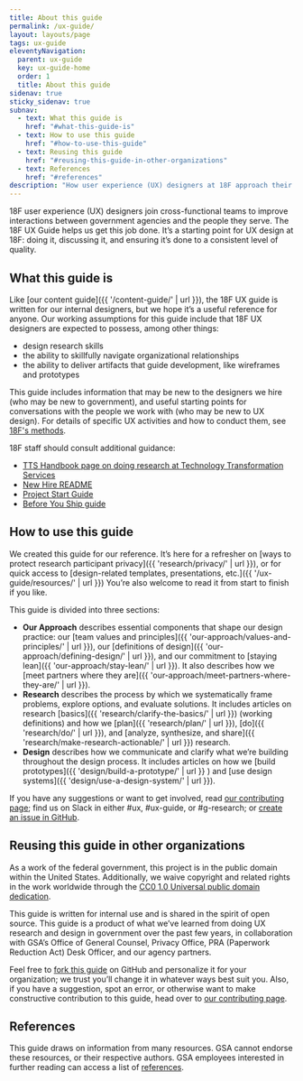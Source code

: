 ```yaml
---
title: About this guide
permalink: /ux-guide/
layout: layouts/page
tags: ux-guide
eleventyNavigation: 
  parent: ux-guide
  key: ux-guide-home
  order: 1
  title: About this guide
sidenav: true
sticky_sidenav: true
subnav:
  - text: What this guide is
    href: "#what-this-guide-is"
  - text: How to use this guide
    href: "#how-to-use-this-guide"
  - text: Reusing this guide
    href: "#reusing-this-guide-in-other-organizations"
  - text: References
    href: "#references"
description: "How user experience (UX) designers at 18F approach their work, from conducting research to building prototypes."
---
```

18F user experience (UX) designers join cross-functional teams to improve interactions between government agencies and the people they serve. The 18F UX Guide helps us get this job done. It’s a starting point for UX design at 18F: doing it, discussing it, and ensuring it’s done to a consistent level of quality.

## What this guide is

Like [our content guide]({{ '/content-guide/' | url }}), the 18F UX guide is written for our internal designers, but we hope it’s a useful reference for anyone. Our working assumptions for this guide include that 18F UX designers are expected to possess, among other things:

* design research skills
* the ability to skillfully navigate organizational relationships
* the ability to deliver artifacts that guide development, like wireframes and prototypes

This guide includes information that may be new to the designers we hire (who may be new to government), and useful starting points for conversations with the people we work with (who may be new to UX design). For details of specific UX activities and how to conduct them, see [18F's methods](https://guides.18f.gov/methods/).

18F staff should consult additional guidance:

* [TTS Handbook page on doing research at Technology Transformation Services](https://handbook.tts.gsa.gov/research-guidelines/)
* [New Hire README](https://docs.google.com/document/d/19naJ8wgVo_hnv_nUy2WWyzH6DJwXXgenD0QpsZmOSe0/edit#)
* [Project Start Guide](https://docs.google.com/document/d/1jFGksReKrt2PY_QVe7fj1aOCcyjHlGPf5hkKgv7nuMA/edit?pli=1#)
* [Before You Ship guide](https://before-you-ship.18f.gov/)


## How to use this guide

We created this guide for our reference. It’s here for a refresher on [ways to protect research participant privacy]({{ 'research/privacy/' | url }}), or for quick access to [design-related templates, presentations, etc.]({{ '/ux-guide/resources/' | url }}) You’re also welcome to read it from start to finish if you like.

This guide is divided into three sections:
- **Our Approach** describes essential components that shape our design practice: our [team values and principles]({{ 'our-approach/values-and-principles/' | url }}), our [definitions of design]({{ 'our-approach/defining-design/' | url }}), and our commitment to [staying lean]({{ 'our-approach/stay-lean/' | url }}). It also describes how we [meet partners where they are]({{ 'our-approach/meet-partners-where-they-are/' | url }}).
- **Research** describes the process by which we systematically frame problems, explore options, and evaluate solutions. It includes articles on research [basics]({{ 'research/clarify-the-basics/' | url }}) (working definitions) and how we [plan]({{ 'research/plan/' | url }}), [do]({{ 'research/do/' | url }}), and [analyze, synthesize, and share]({{ 'research/make-research-actionable/' | url }}) research.
- **Design** describes how we communicate and clarify what we’re building throughout the design process. It includes articles on how we [build prototypes]({{ 'design/build-a-prototype/' | url }} ) and [use design systems]({{ 'design/use-a-design-system/' | url }}).

If you have any suggestions or want to get involved, read [our contributing page](https://github.com/18F/guides/blob/main/CONTRIBUTING.md); find us on Slack in either #ux, #ux-guide, or #g-research; or [create an issue in GitHub](https://github.com/18F/guides/issues).


## Reusing this guide in other organizations

As a work of the federal government, this project is in the public domain within the United States. Additionally, we waive copyright and related rights in the work worldwide through the [CC0 1.0 Universal public domain dedication](https://creativecommons.org/publicdomain/zero/1.0/legalcode).

This guide is written for internal use and is shared in the spirit of open source.  This guide is a product of what we’ve learned from doing UX research and design in government over the past few years, in collaboration with GSA’s Office of General Counsel, Privacy Office, PRA (Paperwork Reduction Act) Desk Officer, and our agency partners.

Feel free to [fork this guide](https://help.github.com/articles/fork-a-repo/) on GitHub and personalize it for your organization; we trust you’ll change it in whatever ways best suit you. Also, if you have a suggestion, spot an error, or otherwise want to make constructive contribution to this guide, head over to [our contributing page](https://github.com/18F/guides/blob/main/CONTRIBUTING.md).

## References

This guide draws on information from many resources. GSA cannot endorse these resources, or their respective authors. GSA employees interested in further reading can access a list of [references](https://docs.google.com/document/d/1ZH6TrVBOQvmlUFRKZlFFk182fiOhyaqyZqiTrVcEW4w/edit?folder=18EUSppsHd4O2eKwMiYXtxNd29O2TH31S#heading=h.v2me8g6plb8y).
